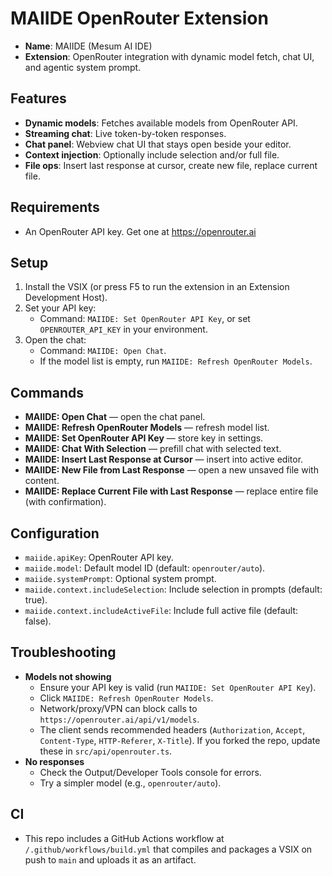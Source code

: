 # MAIIDE OpenRouter Extension

- **Name**: MAIIDE (Mesum AI IDE)
- **Extension**: OpenRouter integration with dynamic model fetch, chat UI, and agentic system prompt.

## Features
- **Dynamic models**: Fetches available models from OpenRouter API.
- **Streaming chat**: Live token-by-token responses.
- **Chat panel**: Webview chat UI that stays open beside your editor.
- **Context injection**: Optionally include selection and/or full file.
- **File ops**: Insert last response at cursor, create new file, replace current file.

## Requirements
- An OpenRouter API key. Get one at https://openrouter.ai

## Setup
1. Install the VSIX (or press F5 to run the extension in an Extension Development Host).
2. Set your API key:
   - Command: `MAIIDE: Set OpenRouter API Key`, or set `OPENROUTER_API_KEY` in your environment.
3. Open the chat:
   - Command: `MAIIDE: Open Chat`.
   - If the model list is empty, run `MAIIDE: Refresh OpenRouter Models`.

## Commands
- **MAIIDE: Open Chat** — open the chat panel.
- **MAIIDE: Refresh OpenRouter Models** — refresh model list.
- **MAIIDE: Set OpenRouter API Key** — store key in settings.
- **MAIIDE: Chat With Selection** — prefill chat with selected text.
- **MAIIDE: Insert Last Response at Cursor** — insert into active editor.
- **MAIIDE: New File from Last Response** — open a new unsaved file with content.
- **MAIIDE: Replace Current File with Last Response** — replace entire file (with confirmation).

## Configuration
- `maiide.apiKey`: OpenRouter API key.
- `maiide.model`: Default model ID (default: `openrouter/auto`).
- `maiide.systemPrompt`: Optional system prompt.
- `maiide.context.includeSelection`: Include selection in prompts (default: true).
- `maiide.context.includeActiveFile`: Include full active file (default: false).

## Troubleshooting
- **Models not showing**
  - Ensure your API key is valid (run `MAIIDE: Set OpenRouter API Key`).
  - Click `MAIIDE: Refresh OpenRouter Models`.
  - Network/proxy/VPN can block calls to `https://openrouter.ai/api/v1/models`.
  - The client sends recommended headers (`Authorization`, `Accept`, `Content-Type`, `HTTP-Referer`, `X-Title`). If you forked the repo, update these in `src/api/openrouter.ts`.
- **No responses**
  - Check the Output/Developer Tools console for errors.
  - Try a simpler model (e.g., `openrouter/auto`).

## CI
- This repo includes a GitHub Actions workflow at `/.github/workflows/build.yml` that compiles and packages a VSIX on push to `main` and uploads it as an artifact.
